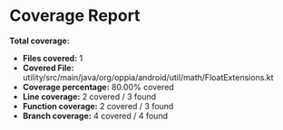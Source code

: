 # Coverage Report

**Total coverage:**
- **Files covered:** 1
- **Covered File:** utility/src/main/java/org/oppia/android/util/math/FloatExtensions.kt
- **Coverage percentage:** 80.00% covered
- **Line coverage:** 2 covered / 3 found
- **Function coverage:** 2 covered / 3 found
- **Branch coverage:** 4 covered / 4 found
